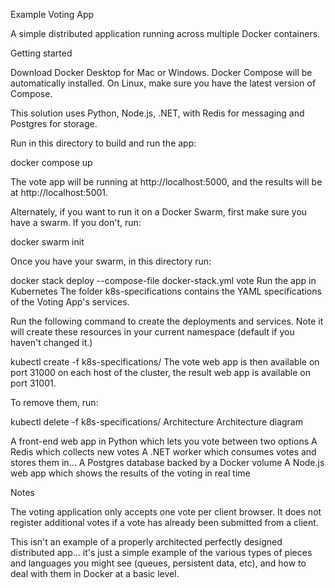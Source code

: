 Example Voting App

A simple distributed application running across multiple Docker containers.

Getting started

Download Docker Desktop for Mac or Windows. Docker Compose will be automatically installed. On Linux, make sure you have the latest version of Compose.

This solution uses Python, Node.js, .NET, with Redis for messaging and Postgres for storage.

Run in this directory to build and run the app:

docker compose up

The vote app will be running at http://localhost:5000, and the results will be at http://localhost:5001.

Alternately, if you want to run it on a Docker Swarm, first make sure you have a swarm. If you don't, run:


docker swarm init


Once you have your swarm, in this directory run:

docker stack deploy --compose-file docker-stack.yml vote
Run the app in Kubernetes
The folder k8s-specifications contains the YAML specifications of the Voting App's services.

Run the following command to create the deployments and services. Note it will create these resources in your current namespace (default if you haven't changed it.)

kubectl create -f k8s-specifications/
The vote web app is then available on port 31000 on each host of the cluster, the result web app is available on port 31001.

To remove them, run:

kubectl delete -f k8s-specifications/
Architecture
Architecture diagram

A front-end web app in Python which lets you vote between two options
A Redis which collects new votes
A .NET worker which consumes votes and stores them in…
A Postgres database backed by a Docker volume
A Node.js web app which shows the results of the voting in real time

Notes

The voting application only accepts one vote per client browser. It does not register additional votes if a vote has already been submitted from a client.

This isn't an example of a properly architected perfectly designed distributed app... it's just a simple example of the various types of pieces and languages you might see (queues, persistent data, etc), and how to deal with them in Docker at a basic level.
